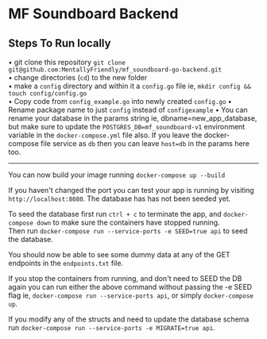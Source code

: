 # MF Soundboard Backend

## Steps To Run locally

• git clone this repository `git clone git@github.com:MentallyFriendly/mf_soundboard-go-backend.git`  
• change directories (`cd`) to the new folder  
• make a `config` directory and within it a `config.go` file ie, `mkdir config && touch config/config.go`  
• Copy code from `config_example.go` into newly created `config.go`
• Rename package name to just `config` instead of `configexample`
• You can rename your database in the params string ie, dbname=new_app_database, but make sure to update the `POSTGRES_DB=mf_soundboard-v1` environment variable in the `docker-compose.yml` file also. If you leave the docker-compose file service as `db` then you can leave `host=db` in the params here too.  

---
You can now build your image running `docker-compose up --build`

If you haven't changed the port you can test your app is running by visiting `http://localhost:8080`. The database has has not been seeded yet.  

To seed the database first run `ctrl + c` to terminate the app, and `docker-compose down` to make sure the containers have stopped running.  
Then run `docker-compose run --service-ports -e SEED=true api` to seed the database.

You should now be able to see some dummy data at any of the GET endpoints in the `endpoints.txt` file.

If you stop the containers from running, and don't need to SEED the DB again you can run either the above command without passing the -e SEED flag ie, `docker-compose run --service-ports api`, or simply `docker-compose up`.

If you modify any of the structs and need to update the database schema run `docker-compose run --service-ports -e MIGRATE=true api`.
